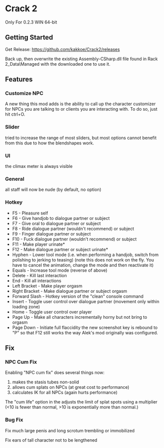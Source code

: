 # Crack 2

Only For 0.2.3 WIN 64-bit

## Getting Started

Get Release: https://github.com/kakkoe/Crack2/releases

Back up, then overwrite the existing Assembly-CSharp.dll file found in Rack 2_Data\\Managed with the downloaded one to use it.

## Features
### Customize NPC

A new thing this mod adds is the ability to call up the character customizer for NPCs you are talking to or clients you are interacting with. To do so, just hit ctrl+O.

### Slider

tried to increase the range of most sliders, but most options cannot benefit from this due to how the blendshapes work.

### UI

the climax meter is always visible

### General

all staff will now be nude (by default, no option)

### Hotkey

 - F5 - Pleasure self
 - F6 - Give handjob to dialogue partner or subject
 - F7 - Give oral to dialogue partner or subject
 - F8 - Ride dialogue partner (wouldn't recommend) or subject
 - F9 - Finger dialogue partner or subject
 - F10 - Fuck dialogue partner (wouldn't recommend) or subject
 - F11 - Make player urinate*
 - F12 - Make dialogue partner or subject urinate*
 - Hyphen - Lower tool mode (i.e. when performing a handjob, switch from polishing to jerking to teasing) (note this does not work on the fly. You have to cancel the animation, change the mode and then reactivate it)
 - Equals - Increase tool mode (reverse of above)
 - Delete - Kill last interaction
 - End - Kill all interactions
 - Left Bracket - Make player orgasm
 - Right Bracket - Make dialogue partner or subject orgasm
 - Forward Slash - Hotkey version of the "clean" console command
 - Insert - Toggle user control over dialogue partner (movement only within loading zone)
 - Home - Toggle user control over player
 - Page Up - Make all characters incrementally horny but not bring to orgasm
 - Page Down - Initiate full flaccidity
the new screenshot key is rebound to "P" so that F12 still works the way Alek's mod originally was configured.

## Fix

### NPC Cum Fix

Enabling "NPC cum fix" does several things now:
1) makes the stasis tubes non-solid
2) allows cum splats on NPCs (at great cost to performance)
3) calculates IK for all NPCs (again hurts performance)

The "cum life" option in the adjusts the limit of splat spots using a multiplier (<10 is fewer than normal, >10 is exponentially more than normal.)

### Bug Fix

Fix much large penis and long scrotum trembling or immobilized

Fix ears of tall character not to be lengthened
